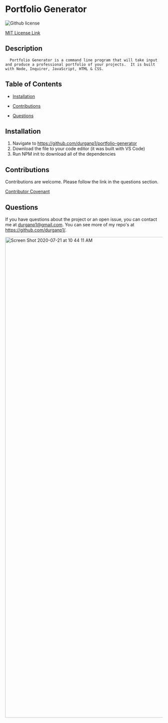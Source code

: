 # Portfolio Generator
![Github license](https://img.shields.io/badge/license-MIT-blue.svg)

  [MIT License Link](https://opensource.org/licenses/MIT)

## Description
      Portfolio Generator is a command line program that will take input and produce a professional portfolio of your projects.  It is built with Node, Inquirer, JavaScript, HTML & CSS.

## Table of Contents

  * [Installation](#installation)

  * [Contributions](#contributions)

  * [Questions](#questions)

## Installation

1. Navigate to https://github.com/durganp1/portfolio-generator
2. Download the file to your code editor (it was built with VS Code)
3. Run NPM init to download all of the dependencies


## Contributions

  Contributions are welcome.  Please follow the link in the questions section.

  [Contributor Covenant](https://www.contributor-covenant.org/version/2/0/code_of_conduct/code_of_conduct.md)


## Questions

  If you have questions about the project or an open issue, you can contact me at durganp1@gmail.com.  You can see more of my repo's at https://github.com/durganp1/.



<img width="1536" alt="Screen Shot 2020-07-21 at 10 44 11 AM" src="https://user-images.githubusercontent.com/65720461/88076142-5523a900-cb3f-11ea-9ad2-ac24daa34e11.png">
